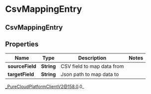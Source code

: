 # CsvMappingEntry

## CsvMappingEntry

## Properties

|Name | Type | Description | Notes|
|------------ | ------------- | ------------- | -------------|
| **sourceField** | **String** | CSV field to map data from | |
| **targetField** | **String** | Json path to map data to | |



_PureCloudPlatformClientV2@158.0.0_
